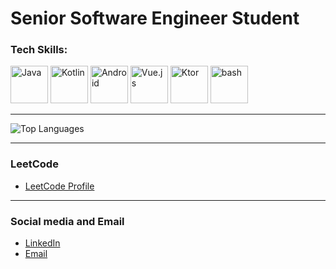 # **Senior Software Engineer Student** 

### Tech Skills:
<p> 
  <img src="https://skillicons.dev/icons?i=java" alt="Java" width="60" height="60"/> 
  <img src="https://skillicons.dev/icons?i=kotlin" alt="Kotlin" width="60" height="60"/> 
  <img src="https://skillicons.dev/icons?i=androidstudio" alt="Android" width="60" height="60"/> 
  <img src="https://skillicons.dev/icons?i=vue" alt="Vue.js" width="60" height="60"/> 
  <img src="https://skillicons.dev/icons?i=ktor" alt="Ktor" width="60" height="60"/> 
  <img src="https://skillicons.dev/icons?i=bash" alt="bash" width="60" height="60"/>
</p>

---
![Top Languages](https://github-readme-stats.vercel.app/api/top-langs/?username=aibabroski&layout=compact&theme=tokyonight&hide_border=true)

---
### LeetCode
- [LeetCode Profile](https://leetcode.com/aibabroski/)

---

### Social media and Email
- [LinkedIn](https://www.linkedin.com/in/aibekmurat)
- [Email](mailto:mr.aibek.developer@gmail.com)
